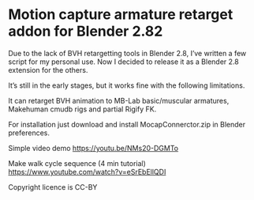 # Motion capture armature retarget addon for Blender 2.82

Due to the lack of BVH retargetting tools in Blender 2.8, I’ve written a few script for my personal use. Now I decided to release it as a Blender 2.8 extension for the others.

It’s still in the early stages, but it works fine with the following limitations.

It can retarget BVH animation to MB-Lab basic/muscular armatures, Makehuman cmudb rigs and partial Rigify FK.

For installation just download and install MocapConnerctor.zip in Blender preferences.

Simple video demo
https://youtu.be/NMs20-DGMTo 

Make walk cycle sequence (4 min tutorial)
https://www.youtube.com/watch?v=eSrEbEllQDI

Copyright licence is CC-BY
